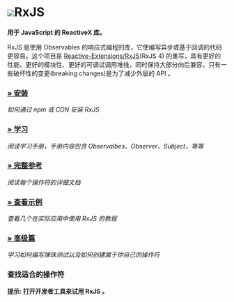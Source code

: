 <h1 class="rx-title"><img src="./manual/asset/Rx_Logo_S.png">RxJS</h1>

**用于 JavaScript 的 ReactiveX 库。**

RxJS 是使用 Observables 的响应式编程的库，它使编写异步或基于回调的代码更容易。这个项目是 [Reactive-Extensions/RxJS](https://github.com/Reactive-Extensions/RxJS)(RxJS 4) 的重写，具有更好的性能、更好的模块性、更好的可调试调用堆栈，同时保持大部分向后兼容，只有一些破坏性的变更(breaking changes)是为了减少外层的 API 。

### [» 安装](./manual/installation.html)
*如何通过 npm 或 CDN 安装 RxJS*
### [» 学习](./manual/overview.html)
*阅读学习手册，手册内容包含 Observalbes、Observer、Subject，等等*
### [» 完整参考](./identifiers.html)
*阅读每个操作符的详细文档*
### [» 查看示例](./manual/tutorial.html)
*查看几个在实际应用中使用 RxJS 的教程*

### [» 高级篇](./manual/usage.html)
*学习如何编写弹珠测试以及如何创建属于你自己的操作符*

### 查找适合的操作符

<div class="decision-tree-widget"></div>

**提示: 打开开发者工具来试用 RxJS 。**
